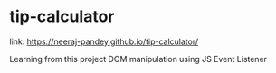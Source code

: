 # tip-calculator
link: https://neeraj-pandey.github.io/tip-calculator/

Learning from this project
DOM manipulation using JS
Event Listener


